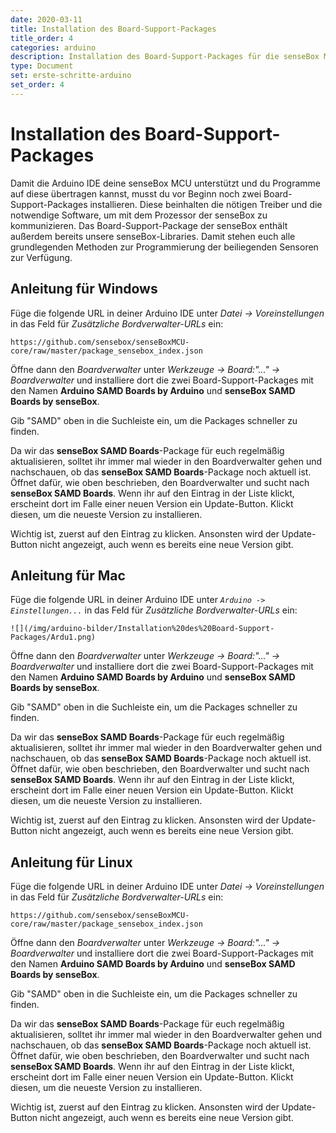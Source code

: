 ```yaml
---
date: 2020-03-11
title: Installation des Board-Support-Packages
title_order: 4
categories: arduino
description: Installation des Board-Support-Packages für die senseBox MCU
type: Document
set: erste-schritte-arduino
set_order: 4
---
```

# Installation des Board-Support-Packages

<div class="description">Damit die Arduino IDE deine senseBox MCU unterstützt und du Programme auf diese übertragen kannst, musst du vor Beginn noch zwei Board-Support-Packages installieren. Diese beinhalten die nötigen Treiber und die notwendige Software, um mit dem Prozessor der senseBox zu kommunizieren. Das Board-Support-Package der senseBox enthält außerdem bereits unsere senseBox-Libraries. Damit stehen euch alle grundlegenden Methoden zur Programmierung der beiliegenden Sensoren zur Verfügung.</div>



## Anleitung für Windows
Füge die folgende URL in deiner Arduino IDE unter *Datei -> Voreinstellungen* in das Feld für *Zusätzliche Bordverwalter-URLs* ein:
```
https://github.com/sensebox/senseBoxMCU-core/raw/master/package_sensebox_index.json
```


<!-- ![](/img/arduino-bilder/Installation%20des%20Board-Support-Packages/Ardu1.png) -->


Öffne dann den *Boardverwalter* unter *Werkzeuge -> Board:"..." -> Boardverwalter* und installiere dort die zwei Board-Support-Packages mit den Namen **Arduino SAMD Boards by Arduino** und **senseBox SAMD Boards by senseBox**.

<!-- ![](/img/arduino-bilder/Installation%20des%20Board-Support-Packages/Ardu2.png) -->


  Gib "SAMD" oben in die Suchleiste ein, um die Packages schneller zu finden.


Da wir das **senseBox SAMD Boards**-Package für euch regelmäßig aktualisieren, solltet ihr immer mal wieder in den Boardverwalter gehen und nachschauen, ob das **senseBox SAMD Boards**-Package noch aktuell ist. Öffnet dafür, wie oben beschrieben, den Boardverwalter und sucht nach **senseBox SAMD Boards**. Wenn ihr auf den Eintrag in der Liste klickt, erscheint dort im Falle einer neuen Version ein Update-Button. Klickt diesen, um die neueste Version zu installieren.


<!-- ![](/img/arduino-bilder/Installation%20des%20Board-Support-Packages/update-b-s-p.png) -->

  Wichtig ist, zuerst auf den Eintrag zu klicken. Ansonsten wird der Update-Button nicht angezeigt, auch wenn es bereits eine neue Version gibt.



## Anleitung für Mac
Füge die folgende URL in deiner Arduino IDE unter *`Arduino -> Einstellungen...`* in das Feld für *Zusätzliche Bordverwalter-URLs* ein:
```
![](/img/arduino-bilder/Installation%20des%20Board-Support-Packages/Ardu1.png)
```

<!-- ![](/img/arduino-bilder/Installation%20des%20Board-Support-Packages/ardu_mac.png) -->


Öffne dann den *Boardverwalter* unter *Werkzeuge -> Board:"..." -> Boardverwalter* und installiere dort die zwei Board-Support-Packages mit den Namen **Arduino SAMD Boards by Arduino** und **senseBox SAMD Boards by senseBox**.


<!-- ![](/img/arduino-bilder/Installation%20des%20Board-Support-Packages/ardu3_mac.png) -->


<!-- ![](/img/arduino-bilder/Installation%20des%20Board-Support-Packages/ardu3_mac.png) -->



  Gib "SAMD" oben in die Suchleiste ein, um die Packages schneller zu finden.


Da wir das **senseBox SAMD Boards**-Package für euch regelmäßig aktualisieren, solltet ihr immer mal wieder in den Boardverwalter gehen und nachschauen, ob das **senseBox SAMD Boards**-Package noch aktuell ist. Öffnet dafür, wie oben beschrieben, den Boardverwalter und sucht nach **senseBox SAMD Boards**. Wenn ihr auf den Eintrag in der Liste klickt, erscheint dort im Falle einer neuen Version ein Update-Button. Klickt diesen, um die neueste Version zu installieren.


<!-- ![](/img/arduino-bilder/Installation%20des%20Board-Support-Packages/ardu_update_mac.png) -->


  Wichtig ist, zuerst auf den Eintrag zu klicken. Ansonsten wird der Update-Button nicht angezeigt, auch wenn es bereits eine neue Version gibt.



## Anleitung für Linux
Füge die folgende URL in deiner Arduino IDE unter *Datei -> Voreinstellungen* in das Feld für *Zusätzliche Bordverwalter-URLs* ein:
```
https://github.com/sensebox/senseBoxMCU-core/raw/master/package_sensebox_index.json
```
<!-- ![](/img/arduino-bilder/Installation%20des%20Board-Support-Packages/Ardu1.png) -->



Öffne dann den *Boardverwalter* unter *Werkzeuge -> Board:"..." -> Boardverwalter* und installiere dort die zwei Board-Support-Packages mit den Namen **Arduino SAMD Boards by Arduino** und **senseBox SAMD Boards by senseBox**.

<!-- ![](/img/arduino-bilder/Installation%20des%20Board-Support-Packages/Ardu2.png) -->

Gib "SAMD" oben in die Suchleiste ein, um die Packages schneller zu finden.

Da wir das **senseBox SAMD Boards**-Package für euch regelmäßig aktualisieren, solltet ihr immer mal wieder in den Boardverwalter gehen und nachschauen, ob das **senseBox SAMD Boards**-Package noch aktuell ist. Öffnet dafür, wie oben beschrieben, den Boardverwalter und sucht nach **senseBox SAMD Boards**. Wenn ihr auf den Eintrag in der Liste klickt, erscheint dort im Falle einer neuen Version ein Update-Button. Klickt diesen, um die neueste Version zu installieren.


<!-- ![](/img/arduino-bilder/Installation%20des%20Board-Support-Packages/update-b-s-p.png) -->

Wichtig ist, zuerst auf den Eintrag zu klicken. Ansonsten wird der Update-Button nicht angezeigt, auch wenn es bereits eine neue Version gibt.
